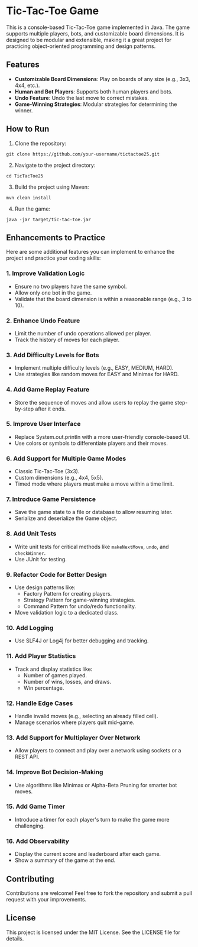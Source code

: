 # Tic-Tac-Toe Game

This is a console-based Tic-Tac-Toe game implemented in Java. The game supports multiple players, bots, and customizable board dimensions. It is designed to be modular and extensible, making it a great project for practicing object-oriented programming and design patterns.

## Features

- **Customizable Board Dimensions**: Play on boards of any size (e.g., 3x3, 4x4, etc.).
- **Human and Bot Players**: Supports both human players and bots.
- **Undo Feature**: Undo the last move to correct mistakes.
- **Game-Winning Strategies**: Modular strategies for determining the winner.

## How to Run

1. Clone the repository:

```
git clone https://github.com/your-username/tictactoe25.git
```

2. Navigate to the project directory:

```
cd TicTacToe25
   ```

3. Build the project using Maven:

```
mvn clean install
 ```

4. Run the game:

```
java -jar target/tic-tac-toe.jar
```

## Enhancements to Practice

Here are some additional features you can implement to enhance the project and practice your coding skills:

### 1. Improve Validation Logic
- Ensure no two players have the same symbol.
- Allow only one bot in the game.
- Validate that the board dimension is within a reasonable range (e.g., 3 to 10).

### 2. Enhance Undo Feature
- Limit the number of undo operations allowed per player.
- Track the history of moves for each player.

### 3. Add Difficulty Levels for Bots
- Implement multiple difficulty levels (e.g., EASY, MEDIUM, HARD).
- Use strategies like random moves for EASY and Minimax for HARD.

### 4. Add Game Replay Feature
- Store the sequence of moves and allow users to replay the game step-by-step after it ends.

### 5. Improve User Interface
- Replace System.out.println with a more user-friendly console-based UI.
- Use colors or symbols to differentiate players and their moves.

### 6. Add Support for Multiple Game Modes
- Classic Tic-Tac-Toe (3x3).
- Custom dimensions (e.g., 4x4, 5x5).
- Timed mode where players must make a move within a time limit.

### 7. Introduce Game Persistence
- Save the game state to a file or database to allow resuming later.
- Serialize and deserialize the Game object.

### 8. Add Unit Tests
- Write unit tests for critical methods like `makeNextMove`, `undo`, and `checkWinner`.
- Use JUnit for testing.

### 9. Refactor Code for Better Design
- Use design patterns like:
    - Factory Pattern for creating players.
    - Strategy Pattern for game-winning strategies.
    - Command Pattern for undo/redo functionality.
- Move validation logic to a dedicated class.

### 10. Add Logging
- Use SLF4J or Log4j for better debugging and tracking.

### 11. Add Player Statistics
- Track and display statistics like:
    - Number of games played.
    - Number of wins, losses, and draws.
    - Win percentage.

### 12. Handle Edge Cases
- Handle invalid moves (e.g., selecting an already filled cell).
- Manage scenarios where players quit mid-game.

### 13. Add Support for Multiplayer Over Network
- Allow players to connect and play over a network using sockets or a REST API.

### 14. Improve Bot Decision-Making
- Use algorithms like Minimax or Alpha-Beta Pruning for smarter bot moves.

### 15. Add Game Timer
- Introduce a timer for each player's turn to make the game more challenging.

### 16. Add Observability
- Display the current score and leaderboard after each game.
- Show a summary of the game at the end.

## Contributing

Contributions are welcome! Feel free to fork the repository and submit a pull request with your improvements.

## License

This project is licensed under the MIT License. See the LICENSE file for details.